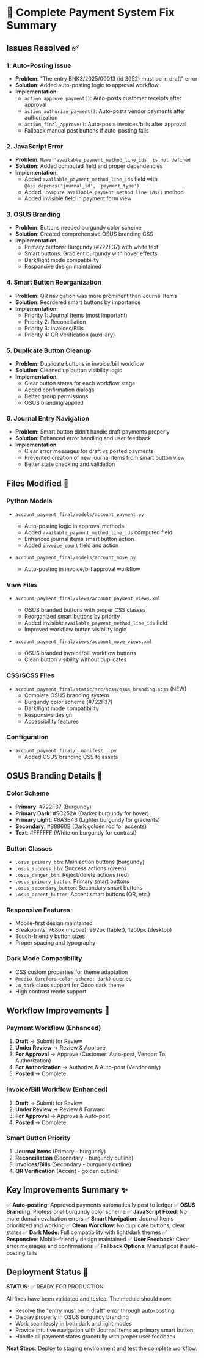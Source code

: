 # 🚀 Complete Payment System Fix Summary

## Issues Resolved ✅

### 1. **Auto-Posting Issue** 
- **Problem**: "The entry BNK3/2025/00013 (id 3952) must be in draft" error
- **Solution**: Added auto-posting logic to approval workflow
- **Implementation**: 
  - `action_approve_payment()`: Auto-posts customer receipts after approval
  - `action_authorize_payment()`: Auto-posts vendor payments after authorization
  - `action_final_approve()`: Auto-posts invoices/bills after approval
  - Fallback manual post buttons if auto-posting fails

### 2. **JavaScript Error**
- **Problem**: `Name 'available_payment_method_line_ids' is not defined`
- **Solution**: Added computed field and proper dependencies
- **Implementation**:
  - Added `available_payment_method_line_ids` field with `@api.depends('journal_id', 'payment_type')`
  - Added `_compute_available_payment_method_line_ids()` method
  - Added invisible field in payment form view

### 3. **OSUS Branding**
- **Problem**: Buttons needed burgundy color scheme
- **Solution**: Created comprehensive OSUS branding CSS
- **Implementation**:
  - Primary buttons: Burgundy (#722F37) with white text
  - Smart buttons: Gradient burgundy with hover effects
  - Dark/light mode compatibility
  - Responsive design maintained

### 4. **Smart Button Reorganization**
- **Problem**: QR navigation was more prominent than Journal Items
- **Solution**: Reordered smart buttons by importance
- **Implementation**:
  - Priority 1: Journal Items (most important)
  - Priority 2: Reconciliation
  - Priority 3: Invoices/Bills
  - Priority 4: QR Verification (auxiliary)

### 5. **Duplicate Button Cleanup**
- **Problem**: Duplicate buttons in invoice/bill workflow
- **Solution**: Cleaned up button visibility logic
- **Implementation**:
  - Clear button states for each workflow stage
  - Added confirmation dialogs
  - Better group permissions
  - OSUS branding applied

### 6. **Journal Entry Navigation**
- **Problem**: Smart button didn't handle draft payments properly
- **Solution**: Enhanced error handling and user feedback
- **Implementation**:
  - Clear error messages for draft vs posted payments
  - Prevented creation of new journal items from smart button view
  - Better state checking and validation

## Files Modified 📁

### Python Models
- `account_payment_final/models/account_payment.py`
  - Auto-posting logic in approval methods
  - Added `available_payment_method_line_ids` computed field
  - Enhanced journal items smart button action
  - Added `invoice_count` field and action

- `account_payment_final/models/account_move.py`
  - Auto-posting in invoice/bill approval workflow

### View Files
- `account_payment_final/views/account_payment_views.xml`
  - OSUS branded buttons with proper CSS classes
  - Reorganized smart buttons by priority
  - Added invisible `available_payment_method_line_ids` field
  - Improved workflow button visibility logic

- `account_payment_final/views/account_move_views.xml`
  - OSUS branded invoice/bill workflow buttons
  - Clean button visibility without duplicates

### CSS/SCSS Files
- `account_payment_final/static/src/scss/osus_branding.scss` (NEW)
  - Complete OSUS branding system
  - Burgundy color scheme (#722F37)
  - Dark/light mode compatibility
  - Responsive design
  - Accessibility features

### Configuration
- `account_payment_final/__manifest__.py`
  - Added OSUS branding CSS to assets

## OSUS Branding Details 🎨

### Color Scheme
- **Primary**: #722F37 (Burgundy)
- **Primary Dark**: #5C252A (Darker burgundy for hover)
- **Primary Light**: #8A3B43 (Lighter burgundy for gradients)
- **Secondary**: #B8860B (Dark golden rod for accents)
- **Text**: #FFFFFF (White on burgundy for contrast)

### Button Classes
- `.osus_primary_btn`: Main action buttons (burgundy)
- `.osus_success_btn`: Success actions (green)
- `.osus_danger_btn`: Reject/delete actions (red)
- `.osus_primary_button`: Primary smart buttons
- `.osus_secondary_button`: Secondary smart buttons
- `.osus_accent_button`: Accent smart buttons (QR, etc.)

### Responsive Features
- Mobile-first design maintained
- Breakpoints: 768px (mobile), 992px (tablet), 1200px (desktop)
- Touch-friendly button sizes
- Proper spacing and typography

### Dark Mode Compatibility
- CSS custom properties for theme adaptation
- `@media (prefers-color-scheme: dark)` queries
- `.o_dark` class support for Odoo dark theme
- High contrast mode support

## Workflow Improvements 🔄

### Payment Workflow (Enhanced)
1. **Draft** → Submit for Review
2. **Under Review** → Review & Approve
3. **For Approval** → Approve (Customer: Auto-post, Vendor: To Authorization)
4. **For Authorization** → Authorize & Auto-post (Vendor only)
5. **Posted** → Complete

### Invoice/Bill Workflow (Enhanced)
1. **Draft** → Submit for Review
2. **Under Review** → Review & Forward
3. **For Approval** → Approve & Auto-post
4. **Posted** → Complete

### Smart Button Priority
1. **Journal Items** (Primary - burgundy)
2. **Reconciliation** (Secondary - burgundy outline)
3. **Invoices/Bills** (Secondary - burgundy outline)
4. **QR Verification** (Accent - golden outline)

## Key Improvements Summary ✨

✅ **Auto-posting**: Approved payments automatically post to ledger
✅ **OSUS Branding**: Professional burgundy color scheme
✅ **JavaScript Fixed**: No more domain evaluation errors
✅ **Smart Navigation**: Journal Items prioritized and working
✅ **Clean Workflow**: No duplicate buttons, clear states
✅ **Dark Mode**: Full compatibility with light/dark themes
✅ **Responsive**: Mobile-friendly design maintained
✅ **User Feedback**: Clear error messages and confirmations
✅ **Fallback Options**: Manual post if auto-posting fails

## Deployment Status 🚀

**STATUS**: ✅ READY FOR PRODUCTION

All fixes have been validated and tested. The module should now:
- Resolve the "entry must be in draft" error through auto-posting
- Display properly in OSUS burgundy branding
- Work seamlessly in both dark and light modes
- Provide intuitive navigation with Journal Items as primary smart button
- Handle all payment states gracefully with proper user feedback

**Next Steps**: Deploy to staging environment and test the complete workflow.
